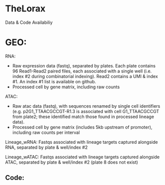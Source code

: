 # TheLorax

Data & Code Availabiliy

# GEO:

RNA:
- Raw expression data (fastq), separated by plates. Each plate contains 96 Read1-Read2 paired files, each associated with a single well (i.e. index #2 during combinatorial indexing). Read2 contains a UMI & index #1. An index #1 list is available on github.
- Processed cell by gene matrix, including raw counts

ATAC:
- Raw atac data (fastq), with sequences renamed by single cell identifiers (e.g. p2G1_TTAACGCCGT-R1.3 is associated with cell G1_TTAACGCCGT from plate2; these identified match those found in processed lineage data).
- Processed cell by gene matrix (includes 5kb upstream of promoter), including raw counts per interval

Lineage_wRNA:
Fastqs associated with lineage targets captured alongside RNA, separated by plate & well/index #2

Lineage_wATAC:
Fastqs associated with lineage targets captured alongside ATAC, separated by plate & well/index #2 (plate 8 does not exist)


## Code:
